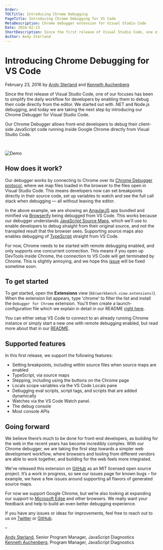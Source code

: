 ```yaml
---
Order:
TOCTitle: Introducing Chrome Debugging
PageTitle: Introducing Chrome Debugging for VS Code
MetaDescription: Chrome debugger extension for Visual Studio Code
Date: 2016-02-23
ShortDescription: Since the first release of Visual Studio Code, one of our focuses has been to simplify the daily workflow for developers by enabling them to debug their code directly from the editor. We started out with .NET and Node.js debugging, and today we are taking the next step by introducing our Chrome Debugger for Visual Studio Code.
Author: Andy Sterland
---
```


# Introducing Chrome Debugging for VS Code

February 23, 2016 by [Andy Sterland](HTTPS://twitter.com/AndySterland) and [Kenneth Auchenberg](HTTPS://twitter.com/auchenberg)

Since the first release of Visual Studio Code, one of our focuses has been to simplify the daily workflow for developers by enabling them to debug their code directly from the editor. We started out with .NET and Node.js debugging, and today we are taking the next step by introducing our Chrome Debugger for Visual Studio Code.

Our Chrome Debugger allows front-end developers to debug their client-side JavaScript code running inside Google Chrome directly from Visual Studio Code.

<br />

![Demo](chrome-debugger-demo.gif)

## How does it work?

Our debugger works by connecting to Chrome over its [Chrome Debugger protocol](HTTPS://developer.chrome.com/devtools/docs/debugger-protocol), where we map files loaded in the browser to the files open in Visual Studio Code. This means developers now can set breakpoints directly in their source code, set up variables to watch and see the full call stack when debugging — all without leaving the editor.

In the above example, we are showing an [AngularJS](HTTPS://github.com/auchenberg/timey) app bundled and minified via [Browserify](HTTP://browserify.org/) being debugged from VS Code. This works because our debugger understands [JavaScript Source Maps](HTTPS://www.html5rocks.com/en/tutorials/developertools/sourcemaps/), which we’ll use to enable developers to debug straight from their original source, and not the transpiled result that the browser sees. Supporting source maps also enables debugging of [TypeScript](HTTPS://www.typescriptlang.org/) straight from VS Code.

For now, Chrome needs to be started with remote debugging enabled, and only supports one concurrent connection. This means if you open up DevTools inside Chrome, the connection to VS Code will get terminated by Chrome. This is slightly annoying, and we hope this [issue](HTTPS://bugs.chromium.org/p/chromium/issues/detail?id=129539) will be fixed sometime soon.

## To get started

To get started, open the **Extensions** view (`kb(workbench.view.extensions)`).  When the extension list appears, type 'chrome' to filter the list and install the `Debugger for Chrome` extension.  You'll then create a launch-configuration file which we explain in detail in our README [right here](HTTPS://github.com/Microsoft/vscode-chrome-debug).

You can either setup VS Code to connect to an already running Chrome instance or simply start a new one with remote debugging enabled, but read more about that in our [README](HTTPS://github.com/Microsoft/vscode-chrome-debug).

## Supported features

In this first release, we support the following features:

- Setting breakpoints, including within source files when source maps are enabled
- TypeScript, via source maps
- Stepping, including using the buttons on the Chrome page
- Locals scope variables via the VS Code Locals pane
- Debugging eval scripts, script tags, and scripts that are added dynamically
- Watches via the VS Code Watch panel.
- The debug console
- Most console APIs

## Going forward

We believe there’s much to be done for front-end developers, as building for the web in the recent years has become incredibly complex. With our Chrome debugger, we are taking the first step towards a simpler web development workflow, where browsers and tooling from different vendors are able to work together, and building for the web feels more integrated.

We’ve released this extension on [GitHub](HTTPS://github.com/Microsoft/vscode-chrome-debug) as an MIT licensed open source project. It’s a work in progress, so see our issues page for known bugs – for example, we have a few issues around supporting all flavors of generated source maps.

For now we support Google Chrome, but we’re also looking at expanding our support to [Microsoft Edge](HTTPS://www.microsoft.com/en-us/windows/microsoft-edge) and other browsers. We really want your feedback and help to build an even better debugging experience.

If you have any issues or ideas for improvements, feel free to reach out to us on [Twitter](HTTPS://twitter.com/code) or [GitHub](HTTPS://github.com/Microsoft/vscode-chrome-debug/).

–

[Andy Sterland](HTTPS://twitter.com/AndySterland), Senior Program Manager, JavaScript Diagnostics <br/>
[Kenneth Auchenberg](HTTPS://twitter.com/auchenberg), Program Manager, JavaScript Diagnostics

